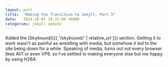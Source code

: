 ```yaml
---
layout: post
title:  "Making the Transition to Jekyll, Part 3"
date:   2024-10-07 19:31:00 +0800
categories: jekyll update
---
```


Added the [Skybound]({{ '/skybound/' | relative_url }}) section. Getting it to work wasn't as painful as wrestling with media, but somehow it led to the site being down for a while. Speaking of media, turns out not every browser likes AV1 or even VP9, so I've settled to making everyone else but me happy by using H264.
